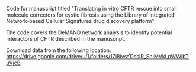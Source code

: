 Code for manuscript titled "Translating in vitro CFTR rescue into small molecule correctors for cystic fibrosis using the Library of Integrated Network-based Cellular Signatures drug discovery platform"

The code covers the DeMAND network analysis to identify potential interactors of CFTR described in the manuscript. 

Download data from the following location: https://drive.google.com/drive/u/1/folders/1Zi8ivsYDsslR_SnIMVkLpWWlbTjuVjcB
